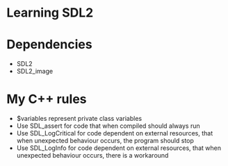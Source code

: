 # Learning SDL2

# Dependencies
- SDL2
- SDL2_image

# My C++ rules
- $variables represent private class variables
- Use SDL_assert for code that when compiled should always run
- Use SDL_LogCritical for code dependent on external resources, that when unexpected behaviour occurs, the program should stop
- Use SDL_LogInfo for code dependent on external resources, that when unexpected behaviour occurs, there is a workaround